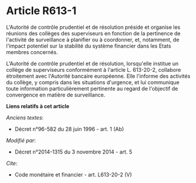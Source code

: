 # Article R613-1

L'Autorité de contrôle prudentiel et de résolution préside et organise les réunions des collèges des superviseurs en fonction
de la pertinence de l'activité de surveillance à planifier ou à coordonner, et, notamment, de l'impact potentiel sur la
stabilité du système financier dans les Etats membres concernés. 

L'Autorité de contrôle prudentiel et de résolution, lorsqu'elle institue un collège de superviseurs conformément à l'article
L. 613-20-2, collabore étroitement avec l'Autorité bancaire européenne. Elle l'informe des activités du collège, y compris
dans les situations d'urgence, et lui communique toute information particulièrement pertinente au regard de l'objectif de
convergence en matière de surveillance.

**Liens relatifs à cet article**

_Anciens textes_:

  - Décret n°96-582 du 28 juin 1996 - art. 1 (Ab)

_Modifié par_:

  - Décret n°2014-1315 du 3 novembre 2014 - art. 5

_Cite_:

  - Code monétaire et financier - art. L613-20-2 (V)

